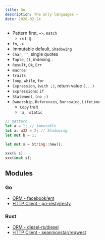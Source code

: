 ```yaml
---
title: Go
description: The only languages ~
date: 2020-02-24
---
```


* Pattern first, `=>`, `match`
  - `ref`, `@`
* `fn`, `->`
* Immutable default, `Shadowing`
* `Char`, `''`, single quotes
* `Tuple`, `()`, indexing `.`
* `Result`, `Ok`, `Err`
* `macros!`
* `traits`
* `loop`, `while`, `for`
* `Expression`, `(with ;)`, return value `(...)`
* `Expressions`: `if`
* `Statement`, `(no ;)`
* `Ownership`, `References`, `Borrowing`, `Lifetime`
  - `Copy` trait
  - `'a`, `'static`

```rust
// pattern
let a = 1; // immutable
let a: u32 = 2; // Shadowing
let mut b = 1;

let mut s = String::new();

xxx(& s);
xxx(&mut s);
```

## Modules

### Go

* [ORM - facebook/ent](https://github.com/facebook/ent)
* [HTTP Client - go-resty/resty](https://github.com/go-resty/resty)

### Rust

* [ORM - diesel-rs/diesel](https://github.com/diesel-rs/diesel)
* [HTTP Client - seanmonstar/reqwest](https://github.com/seanmonstar/reqwest)

